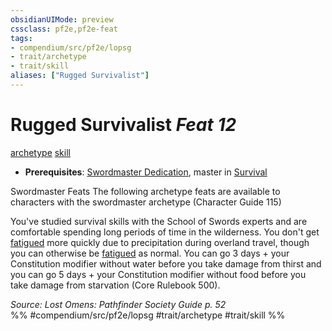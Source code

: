 ```yaml
---
obsidianUIMode: preview
cssclass: pf2e,pf2e-feat
tags:
- compendium/src/pf2e/lopsg
- trait/archetype
- trait/skill
aliases: ["Rugged Survivalist"]
---
```

# Rugged Survivalist  *Feat 12*  
[archetype](/rules/traits/archetype.md)  [skill](/rules/traits/skill.md)  

- **Prerequisites**: [Swordmaster Dedication](/compendium/feats/swordmaster-dedication-locg.md), master in [Survival](/compendium/skills.md#Survival)

Swordmaster Feats The following archetype feats are available to characters with the swordmaster archetype (Character Guide 115)

You've studied survival skills with the School of Swords experts and are comfortable spending long periods of time in the wilderness. You don't get [fatigued](/rules/conditions.md#Fatigued) more quickly due to precipitation during overland travel, though you can otherwise be [fatigued](/rules/conditions.md#Fatigued) as normal. You can go 3 days + your Constitution modifier without water before you take damage from thirst and you can go 5 days + your Constitution modifier without food before you take damage from starvation (Core Rulebook 500).

*Source: Lost Omens: Pathfinder Society Guide p. 52*  
%% #compendium/src/pf2e/lopsg #trait/archetype #trait/skill %%